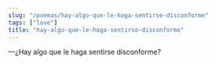 ```yaml
---
slug: "/poemas/hay-algo-que-le-haga-sentirse-disconforme"
tags: ["love"]
title: "hay-algo-que-le-haga-sentirse-disconforme"
---
```

—¿Hay algo que le haga sentirse disconforme?